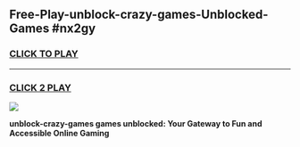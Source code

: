 
## Free-Play-unblock-crazy-games-Unblocked-Games #nx2gy
<h3>
<a href="https://news.freeplayer.one?title=unblock-crazy-games&ref=8M">CLICK TO PLAY</a></h3>
<hr>

<h3>
<a href="https://news.freeplayer.one?title=unblock-crazy-games&ref=8M">CLICK 2 PLAY</a>
  
</h3>

<a href="https://news.freeplayer.one?title=unblock-crazy-games&ref=8M"><img src="https://clearcache.store/games.png"></a>


**unblock-crazy-games games unblocked: Your Gateway to Fun and Accessible Online Gaming**
